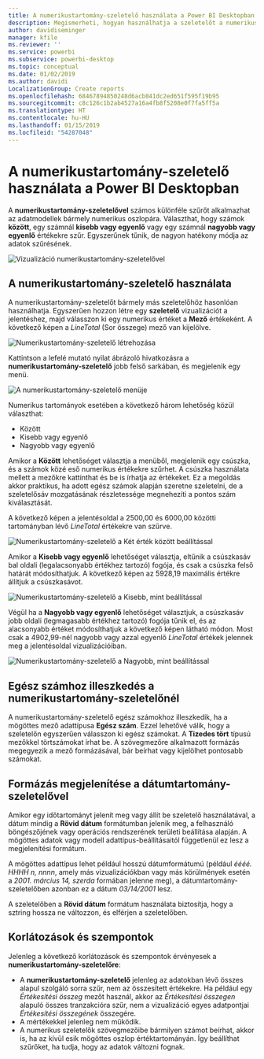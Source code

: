 ```yaml
---
title: A numerikustartomány-szeletelő használata a Power BI Desktopban
description: Megismerheti, hogyan használhatja a szeletelőt a numerikus tartományokra való korlátozásra a Power BI Desktopban
author: davidiseminger
manager: kfile
ms.reviewer: ''
ms.service: powerbi
ms.subservice: powerbi-desktop
ms.topic: conceptual
ms.date: 01/02/2019
ms.author: davidi
LocalizationGroup: Create reports
ms.openlocfilehash: 68467894850248d6acb841dc2ed651f595f19b95
ms.sourcegitcommit: c8c126c1b2ab4527a16a4fb8f5208e0f7fa5ff5a
ms.translationtype: HT
ms.contentlocale: hu-HU
ms.lasthandoff: 01/15/2019
ms.locfileid: "54287048"
---
```

# <a name="use-the-numeric-range-slicer-in-power-bi-desktop"></a>A numerikustartomány-szeletelő használata a Power BI Desktopban
A **numerikustartomány-szeletelővel** számos különféle szűrőt alkalmazhat az adatmodellek bármely numerikus oszlopára. Választhat, hogy számok **között**, egy számnál **kisebb vagy egyenlő** vagy egy számnál **nagyobb vagy egyenlő** értékekre szűr. Egyszerűnek tűnik, de nagyon hatékony módja az adatok szűrésének.

![Vizualizáció numerikustartomány-szeletelővel](media/desktop-slicer-numeric-range/desktop-slicer-numeric-range-0.png)

## <a name="using-the-numeric-range-slicer"></a>A numerikustartomány-szeletelő használata
A numerikustartomány-szeletelőt bármely más szeletelőhöz hasonlóan használhatja. Egyszerűen hozzon létre egy **szeletelő** vizualizációt a jelentéshez, majd válasszon ki egy numerikus értéket a **Mező** értékeként. A következő képen a *LineTotal* (Sor összege) mező van kijelölve.

![Numerikustartomány-szeletelő létrehozása](media/desktop-slicer-numeric-range/desktop-slicer-numeric-range-1-create.png)

Kattintson a lefelé mutató nyilat ábrázoló hivatkozásra a **numerikustartomány-szeletelő** jobb felső sarkában, és megjelenik egy menü.

![A numerikustartomány-szeletelő menüje](media/desktop-slicer-numeric-range/desktop-slicer-numeric-range-2-between.png)

Numerikus tartományok esetében a következő három lehetőség közül választhat:

* Között
* Kisebb vagy egyenlő
* Nagyobb vagy egyenlő

Amikor a **Között** lehetőséget választja a menüből, megjelenik egy csúszka, és a számok közé eső numerikus értékekre szűrhet. A csúszka használata mellett a mezőkre kattinthat és be is írhatja az értékeket. Ez a megoldás akkor praktikus, ha adott egész számok alapján szeretne szeletelni, de a szeletelősáv mozgatásának részletessége megnehezíti a pontos szám kiválasztását.

A következő képen a jelentésoldal a 2500,00 és 6000,00 közötti tartományban lévő *LineTotal* értékekre van szűrve.

![Numerikustartomány-szeletelő a Két érték között beállítással](media/desktop-slicer-numeric-range/desktop-slicer-numeric-range-3-between-range.png)

Amikor a **Kisebb vagy egyenlő** lehetőséget választja, eltűnik a csúszkasáv bal oldali (legalacsonyabb értékhez tartozó) fogója, és csak a csúszka felső határát módosíthatjuk. A következő képen az 5928,19 maximális értékre állítjuk a csúszkasávot.

![Numerikustartomány-szeletelő a Kisebb, mint beállítással](media/desktop-slicer-numeric-range/desktop-slicer-numeric-range-4-less-than.png)

Végül ha a **Nagyobb vagy egyenlő** lehetőséget választjuk, a csúszkasáv jobb oldali (legmagasabb értékhez tartozó) fogója tűnik el, és az alacsonyabb értéket módosíthatjuk a következő képen látható módon. Most csak a 4902,99-nél nagyobb vagy azzal egyenlő *LineTotal* értékek jelennek meg a jelentésoldal vizualizációiban.

![Numerikustartomány-szeletelő a Nagyobb, mint beállítással](media/desktop-slicer-numeric-range/desktop-slicer-numeric-range-5-greater-than.png)

## <a name="snap-to-whole-numbers-with-the-numeric-range-slicer"></a>Egész számhoz illeszkedés a numerikustartomány-szeletelőnél

A numerikustartomány-szeletelő egész számokhoz illeszkedik, ha a mögöttes mező adattípusa **Egész szám**. Ezzel lehetővé válik, hogy a szeletelőn egyszerűen válasszon ki egész számokat. A **Tizedes tört** típusú mezőkkel törtszámokat írhat be. A szövegmezőre alkalmazott formázás megegyezik a mező formázásával, bár beírhat vagy kijelölhet pontosabb számokat.

## <a name="display-formatting-with-the-date-range-slicer"></a>Formázás megjelenítése a dátumtartomány-szeletelővel

Amikor egy időtartományt jelenít meg vagy állít be szeletelő használatával, a dátum mindig a **Rövid dátum** formátumban jelenik meg, a felhasználó böngészőjének vagy operációs rendszerének területi beállítása alapján. A mögöttes adatok vagy modell adattípus-beállításaitól függetlenül ez lesz a megjelenítési formátum. 

A mögöttes adattípus lehet például hosszú dátumformátumú (például *éééé. HHHH n, nnnn*, amely más vizualizációkban vagy más körülmények esetén a *2001. március 14, szerda* formában jelenne meg), a dátumtartomány-szeletelőben azonban ez a dátum *03/14/2001* lesz.

A szeletelőben a **Rövid dátum** formátum használata biztosítja, hogy a sztring hossza ne változzon, és elférjen a szeletelőben. 


## <a name="limitations-and-considerations"></a>Korlátozások és szempontok
Jelenleg a következő korlátozások és szempontok érvényesek a **numerikustartomány-szeletelőre**:

* A **numerikustartomány-szeletelő** jelenleg az adatokban lévő összes alapul szolgáló sorra szűr, nem az összesített értékekre. Ha például egy *Értékesítési összeg* mezőt használ, akkor az *Értékesítési összegen* alapuló összes tranzakcióra szűr, nem a vizualizáció egyes adatpontjai *Értékesítési összegének* összegére.
* A mértékekkel jelenleg nem működik.
* A numerikus szeletelők szövegmezőibe bármilyen számot beírhat, akkor is, ha az kívül esik mögöttes oszlop értéktartományán. Így beállíthat szűrőket, ha tudja, hogy az adatok változni fognak.
